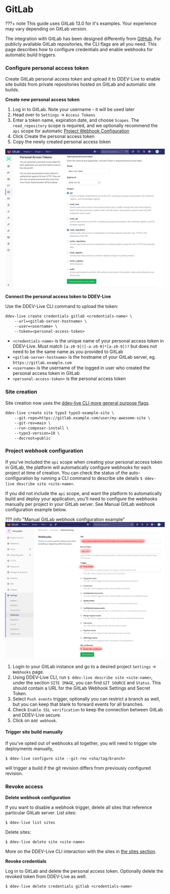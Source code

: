 # GitLab

???+ note
    This guide uses GitLab 13.0 for it's examples. Your experience may vary depending on GitLab version.


The integration with GitLab has been designed differently from [GitHub](https://docs.ddev.com/github/).  For publicly available GitLab repositories, the CLI flags are all you need. This page describes how to configure credentials and enable webhooks for automatic build triggers.

### Configure personal access token

Create GitLab personal access token and upload it to DDEV-Live to enable site builds from private repositories hosted on GitLab and automatic site builds.

**Create new personal access token**

1. Log in to GitLab. Note your username - it will be used later
2. Head over to `Settings` -> `Access Tokens`
3. Enter a token name, expiration date, and choose `Scopes`. The `read_repository` scope is required, and we optionally recommend the `api` scope for automatic [Project Webhook Configuration](#Project-Webhook-Configuration)
4. Click Create the personal access token
5. Copy the newly created personal access token

![Manual Webhook Configuration](img/gitlab-create-token.png)

**Connect the personal access token to DDEV-Live**

Use the DDEV-Live CLI command to upload the token:
```
ddev-live create credentials gitlab <credentials-name> \
    --url=<gitlab-server-hostname> \
    --user=<username> \
    --token=<personal-access-token>
```

* `<credentials-name>` is the unique name of your personal access token in DDEV-Live. Must match `[a-z0-9]([-a-z0-9]*[a-z0-9])?` but does not need to be the same name as you provided to GitLab
* `<gitlab-server-hostname>` is the hostname of your GitLab server, eg. `https://gitlab.example.com`
* `<username>` is the username of the logged in user who created the personal access token in GitLab
* `<personal-access-token>` is the personal access token

### Site creation

Site creation now uses the [ddev-live CLI more general purpose flags](https://docs.ddev.com/sites/#gitlab).

```
ddev-live create site typo3 typo3-example-site \
    --git-repo=https://gitlab.example.com/user/my-awesome-site \
    --git-rev=main \
    --run-composer-install \
    --typo3-version=10 \
    --docroot=public
```

### Project webhook configuration

If you've included the `api` scope when creating your personal access token in GitLab, the platform will automatically configure webhooks for each project at time of creation. You can check the status of the auto-configuration by running a CLI command to describe site details `$ ddev-live describe site <site-name>`.

If you did not include the `api` scope, and want the platform to automatically build and deploy your application, you'll need to configure the webhooks manually per project in your GitLab server. See Manual GitLab webhook configuration example below.

??? info "Manual GitLab webhook configuration example"
    ![Manual Webhook Configuration](img/gitlab-webhook-manual-config.png)

1. Login to your GitLab instance and go to a desired project `Settings` -> `Webhooks` page.
2. Using DDEV-Live CLI, run `$ ddev-live describe site <site-name>`, under the section `SITE IMAGE`, you can find `GIT SOURCE` and `Status`. This should contain a URL for the GitLab Webhook Settings and Secret Token.
3. Select `Push events` trigger, optionally you can restrict a branch as well, but you can keep that blank to forward events for all branches.
4. Check `Enable SSL verification` to keep the connection between GitLab and DDEV-Live secure.
5. Click on `Add webhook`.

#### Trigger site build manually

If you've opted out of webhooks all together, you will need to trigger site deployments manually,

```
$ ddev-live configure site --git-rev <sha/tag/branch>
```

will trigger a build if the git revision differs from previously configured revision.

### Revoke access

**Delete webhook configuration**

If you want to disable a webhook trigger, delete all sites that reference particular GitLab server.
List sites:
```
$ ddev-live list sites
```
Delete sites:
```
$ ddev-live delete site <site-name>
```
More on the DDEV-Live CLI interaction with the sites in [the sites section](https://docs.ddev.com/sites/#working-with-your-site-on-ddev-live).

**Revoke credentials**

Log in to GitLab and delete the personal access token.
Optionally delete the revoked token from DDEV-Live as well:
```
$ ddev-live delete credentials gitlab <credentials-name>
```
